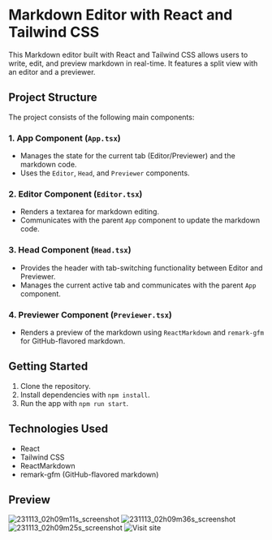 # Markdown Editor with React and Tailwind CSS

This Markdown editor built with React and Tailwind CSS allows users to write, edit, and preview markdown in real-time. It features a split view with an editor and a previewer.

## Project Structure

The project consists of the following main components:

### 1. App Component (`App.tsx`)

- Manages the state for the current tab (Editor/Previewer) and the markdown code.
- Uses the `Editor`, `Head`, and `Previewer` components.

### 2. Editor Component (`Editor.tsx`)

- Renders a textarea for markdown editing.
- Communicates with the parent `App` component to update the markdown code.

### 3. Head Component (`Head.tsx`)

- Provides the header with tab-switching functionality between Editor and Previewer.
- Manages the current active tab and communicates with the parent `App` component.

### 4. Previewer Component (`Previewer.tsx`)

- Renders a preview of the markdown using `ReactMarkdown` and `remark-gfm` for GitHub-flavored markdown.

## Getting Started

1. Clone the repository.
2. Install dependencies with `npm install`.
3. Run the app with `npm run start`.

## Technologies Used

- React
- Tailwind CSS
- ReactMarkdown
- remark-gfm (GitHub-flavored markdown)

## Preview
![231113_02h09m11s_screenshot](https://github.com/vikram-parashar/markdown-previewer/assets/138557075/c295b2ad-2b6a-4343-9e68-b43c4e7fee27)
![231113_02h09m36s_screenshot](https://github.com/vikram-parashar/markdown-previewer/assets/138557075/83ce29f8-d0a9-4d1d-a09f-a04e6d33a0d2)
![231113_02h09m25s_screenshot](https://github.com/vikram-parashar/markdown-previewer/assets/138557075/dbc31a50-19f4-4e9a-ac3f-2e7bbe8f6d33)
![ Visit site ](https://vikram-parashar.github.io/markdown-previewer/)
